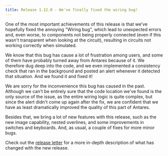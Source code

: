 ```yaml
---
title: Release 1.12.0 - We've finally fixed the wiring bug!
---
```


One of the most important achievements of this release is that we've hopefully fixed the annoying "Wiring bug", which lead to unexpected errors and, even worse, to components not being properly connected (even if this wasn't transparent when looking at the circuit), resulting in circuits not working correctly when simulated.

We know that this bug has cause a lot of frustration among users, and some of them have probably turned away from Antares because of it. We therefore dug deep into the code, and we even implemented a consistency check that ran in the background and posted an alert whenever it detected that situation. And we found it and fixed it!

We are sorry for the inconvenience this bug has caused in the past. Although we can't be entirely sure that the code location we've found is the only source of the issue, as the entire wiring logic is quite complex, but since the alert didn't come up again after the fix, we are confident that we have as least dramatically improved the quality of this part of Antares.

Besides that, we bring a lot of new features with this release, such as the new image capability, nested overlines, and some improvements in switches and keyboards. And, as usual, a couple of fixes for more minor bugs.

Check out the [release letter](/docs/releases/release-1.12.0/index.html) for a more in-depth description of what has changed with the new release.
